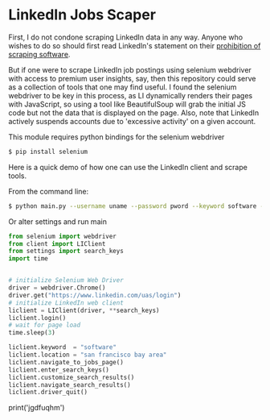 # LinkedIn Jobs Scaper

First, I do not condone scraping LinkedIn data in any way. Anyone who wishes to do so should first read LinkedIn's statement on their <a href="https://www.linkedin.com/help/linkedin/answer/56347/prohibition-of-scraping-software?lang=en" target="_blank">prohibition of scraping software</a>.


But if one were to scrape LinkedIn job postings using selenium webdriver with access to premium user insights, say, then this repository could serve as a collection of tools that one may find useful. I found the selenium webdriver to be key in this process, as LI dynamically renders their pages with JavaScript, so using a tool like BeautifulSoup will grab the initial JS code but not the data that is displayed on the page. Also, note that LinkedIn actively suspends accounts due to 'excessive activity' on a given account.


This module requires python bindings for the selenium webdriver
```bash
$ pip install selenium
```


Here is a quick demo of how one can use the LinkedIn client and scrape tools.

From the command line:
```bash
$ python main.py --username uname --password pword --keyword software --location "san francisco bay area" --sort_by date
```

Or alter settings and run main
```python
from selenium import webdriver
from client import LIClient
from settings import search_keys
import time


# initialize Selenium Web Driver
driver = webdriver.Chrome()
driver.get("https://www.linkedin.com/uas/login")
# initialize LinkedIn web client
liclient = LIClient(driver, **search_keys)
liclient.login()
# wait for page load
time.sleep(3)

liclient.keyword  = "software"
liclient.location = "san francisco bay area"
liclient.navigate_to_jobs_page()
liclient.enter_search_keys()
liclient.customize_search_results()
liclient.navigate_search_results()
liclient.driver_quit()
```
print('jgdfuqhm')